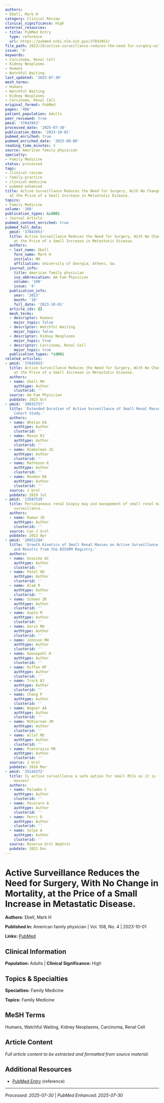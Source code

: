 ```yaml
---
authors:
- Ebell, Mark H
category: Clinical Review
clinical_significance: High
external_resources:
- title: PubMed Entry
  type: reference
  url: https://pubmed.ncbi.nlm.nih.gov/37843953/
file_path: 2023/10/active-surveillance-reduces-the-need-for-surgery-with-no-cha.md
issue: '4'
keywords:
- Carcinoma, Renal Cell
- Kidney Neoplasms
- Humans
- Watchful Waiting
last_updated: '2025-07-30'
mesh_terms:
- Humans
- Watchful Waiting
- Kidney Neoplasms
- Carcinoma, Renal Cell
original_format: PubMed
pages: '406'
patient_population: Adults
peer_reviewed: true
pmid: '37843953'
processed_date: '2025-07-30'
publication_date: '2023-10-01'
pubmed_enriched: true
pubmed_enriched_date: '2025-08-09'
reading_time_minutes: 5
source: American family physician
specialty:
- Family Medicine
status: processed
tags:
- clinical-review
- family-practice
- clinical-medicine
- pubmed-enhanced
title: Active Surveillance Reduces the Need for Surgery, With No Change in Mortality,
  at the Price of a Small Increase in Metastatic Disease.
topics:
- Family Medicine
volume: '108'
publication_types: &id001
- Journal Article
pubmed_content_enriched: true
pubmed_full_data:
  pmid: '37843953'
  title: Active Surveillance Reduces the Need for Surgery, With No Change in Mortality,
    at the Price of a Small Increase in Metastatic Disease.
  authors:
  - last_name: Ebell
    fore_name: Mark H
    initials: MH
    affiliation: University of Georgia, Athens, Ga.
  journal_info:
    title: American family physician
    iso_abbreviation: Am Fam Physician
    volume: '108'
    issue: '4'
  publication_info:
    year: '2023'
    month: '10'
    full_date: '2023-10-01'
  article_ids: {}
  mesh_terms:
  - descriptor: Humans
    major_topic: false
  - descriptor: Watchful Waiting
    major_topic: false
  - descriptor: Kidney Neoplasms
    major_topic: true
  - descriptor: Carcinoma, Renal Cell
    major_topic: true
  publication_types: *id001
related_articles:
- pmid: '37843953'
  title: Active Surveillance Reduces the Need for Surgery, With No Change in Mortality,
    at the Price of a Small Increase in Metastatic Disease.
  authors:
  - name: Ebell MH
    authtype: Author
    clusterid: ''
  source: Am Fam Physician
  pubdate: 2023 Oct
- pmid: '30932757'
  title: 'Extended Duration of Active Surveillance of Small Renal Masses: A Prospective
    Cohort Study.'
  authors:
  - name: Whelan EA
    authtype: Author
    clusterid: ''
  - name: Mason RJ
    authtype: Author
    clusterid: ''
  - name: Himmelman JG
    authtype: Author
    clusterid: ''
  - name: Matheson K
    authtype: Author
    clusterid: ''
  - name: Rendon RA
    authtype: Author
    clusterid: ''
  source: J Urol
  pubdate: 2019 Jul
- pmid: '23587519'
  title: Percutaneous renal biopsy may aid management of small renal masses on active
    surveillance.
  authors:
  - name: Raman JD
    authtype: Author
    clusterid: ''
  source: Can J Urol
  pubdate: 2013 Apr
- pmid: '28951284'
  title: 'Growth Kinetics of Small Renal Masses on Active Surveillance: Variability
    and Results from the DISSRM Registry.'
  authors:
  - name: Uzosike AC
    authtype: Author
    clusterid: ''
  - name: Patel HD
    authtype: Author
    clusterid: ''
  - name: Alam R
    authtype: Author
    clusterid: ''
  - name: Schwen ZR
    authtype: Author
    clusterid: ''
  - name: Gupta M
    authtype: Author
    clusterid: ''
  - name: Gorin MA
    authtype: Author
    clusterid: ''
  - name: Johnson MH
    authtype: Author
    clusterid: ''
  - name: Gausepohl H
    authtype: Author
    clusterid: ''
  - name: Riffon MF
    authtype: Author
    clusterid: ''
  - name: Trock BJ
    authtype: Author
    clusterid: ''
  - name: Chang P
    authtype: Author
    clusterid: ''
  - name: Wagner AA
    authtype: Author
    clusterid: ''
  - name: McKiernan JM
    authtype: Author
    clusterid: ''
  - name: Allaf ME
    authtype: Author
    clusterid: ''
  - name: Pierorazio PM
    authtype: Author
    clusterid: ''
  source: J Urol
  pubdate: 2018 Mar
- pmid: '35144372'
  title: Is active surveillance a safe option for small RCCs as it is for small renal
    masses?
  authors:
  - name: Palumbo C
    authtype: Author
    clusterid: ''
  - name: Pecoraro A
    authtype: Author
    clusterid: ''
  - name: Perri D
    authtype: Author
    clusterid: ''
  - name: Volpe A
    authtype: Author
    clusterid: ''
  source: Minerva Urol Nephrol
  pubdate: 2021 Dec
---
```


# Active Surveillance Reduces the Need for Surgery, With No Change in Mortality, at the Price of a Small Increase in Metastatic Disease.

**Authors:** Ebell, Mark H

**Published in:** American family physician | Vol. 108, No. 4 | 2023-10-01

**Links:** [PubMed](https://pubmed.ncbi.nlm.nih.gov/37843953/)

## Clinical Information

**Population:** Adults | **Clinical Significance:** High

## Topics & Specialties

**Specialties:** Family Medicine

**Topics:** Family Medicine

## MeSH Terms

Humans, Watchful Waiting, Kidney Neoplasms, Carcinoma, Renal Cell

## Article Content

*Full article content to be extracted and formatted from source material.*

## Additional Resources

- [PubMed Entry](https://pubmed.ncbi.nlm.nih.gov/37843953/) (reference)

---

*Processed: 2025-07-30* | *PubMed Enhanced: 2025-07-30*
